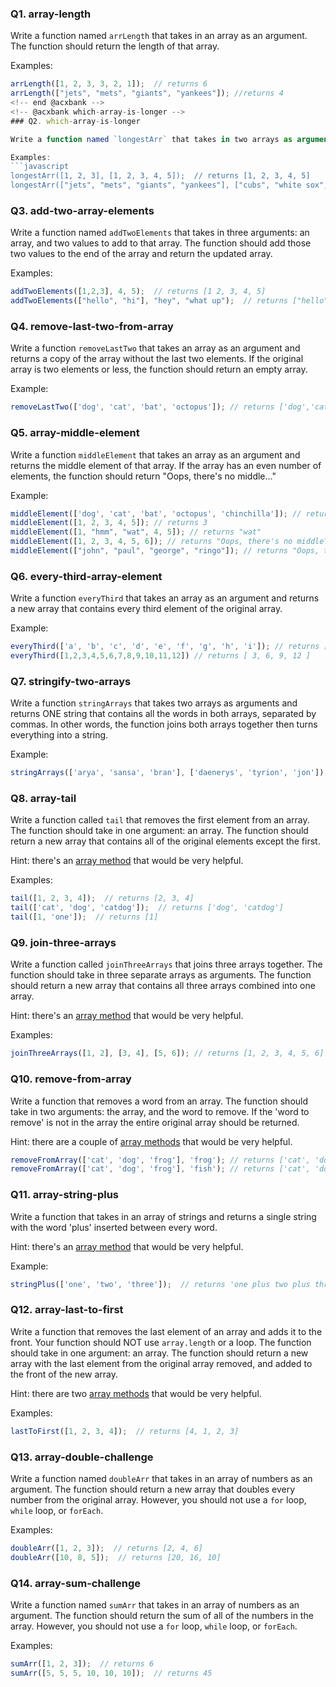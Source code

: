 <!-- @acxbank array-length -->
### Q1. array-length

Write a function named `arrLength` that takes in an array as an argument. The function should return the length of that array.

Examples:
```javascript
arrLength([1, 2, 3, 3, 2, 1]);  // returns 6
arrLength(["jets", "mets", "giants", "yankees"]); //returns 4
<!-- end @acxbank -->
<!-- @acxbank which-array-is-longer -->
### Q2. which-array-is-longer

Write a function named `longestArr` that takes in two arrays as arguments. The function should compare the length of the two arrays and return whichever array is longer (aka whichever array has more values in it).

Examples:
```javascript
longestArr([1, 2, 3], [1, 2, 3, 4, 5]);  // returns [1, 2, 3, 4, 5]
longestArr(["jets", "mets", "giants", "yankees"], ["cubs", "white sox", "bulls"]);  // returns ["jets", "mets", "giants", "yankees"]
```
<!-- end @acxbank -->
<!-- @acxbank add-two-array-elements -->
### Q3. add-two-array-elements

Write a function named `addTwoElements` that takes in three arguments: an array, and two values to add to that array. The function should add those two values to the end of the array and return the updated array.

Examples:
```javascript
addTwoElements([1,2,3], 4, 5);  // returns [1 2, 3, 4, 5]
addTwoElements(["hello", "hi"], "hey", "what up");  // returns ["hello", "hi", "hey", "what up"]
```
<!-- end @acxbank -->
<!-- @acxbank remove-last-two-from-array -->
### Q4. remove-last-two-from-array

Write a function `removeLastTwo` that takes an array as an argument and returns a copy of the array without the last two elements. If the original array is two elements or less, the function should return an empty array.

Example:
```js
removeLastTwo(['dog', 'cat', 'bat', 'octopus']); // returns ['dog','cat']
```
<!-- end @acxbank -->
<!-- @acxbank array-middle-element -->
### Q5. array-middle-element

Write a function `middleElement` that takes an array as an argument and returns the middle element of that array. If the array has an even number of elements, the function should return "Oops, there's no middle..."

Example:
```js
middleElement(['dog', 'cat', 'bat', 'octopus', 'chinchilla']); // returns 'bat'
middleElement([1, 2, 3, 4, 5]); // returns 3
middleElement([1, "hmm", "wat", 4, 5]); // returns "wat"
middleElement([1, 2, 3, 4, 5, 6]); // returns "Oops, there's no middle"
middleElement(["john", "paul", "george", "ringo"]); // returns "Oops, there's no middle"
```
<!-- end @acxbank -->
<!-- @acxbank every-third-array-element -->
### Q6. every-third-array-element

Write a function `everyThird` that takes an array as an argument and returns a new array that contains every third element of the original array.

Example:
```js
everyThird(['a', 'b', 'c', 'd', 'e', 'f', 'g', 'h', 'i']); // returns ['c','f','i']
everyThird([1,2,3,4,5,6,7,8,9,10,11,12]) // returns [ 3, 6, 9, 12 ]
```
<!-- end @acxbank -->
<!-- @acxbank stringify-two-arrays -->
### Q7. stringify-two-arrays

Write a function `stringArrays` that takes two arrays as arguments and returns ONE string that contains all the words in both arrays, separated by commas. In other words, the function joins both arrays together then turns everything into a string.

Example:
```js
stringArrays(['arya', 'sansa', 'bran'], ['daenerys', 'tyrion', 'jon']); // returns 'arya, sansa, bran, daenerys, tyrion, jon'
```
<!-- end @acxbank -->
<!-- @acxbank array-tail -->
### Q8. array-tail

Write a function called `tail` that removes the first element from an array. The function should take in one argument: an array. The function should return a new array that contains all of the original elements except the first. 

Hint: there's an [array method](http://www.w3schools.com/jsref/jsref_obj_array.asp) that would be very helpful.

Examples:
```javascript
tail([1, 2, 3, 4]);  // returns [2, 3, 4]
tail(['cat', 'dog', 'catdog']);  // returns ['dog', 'catdog']
tail([1, 'one']);  // returns [1]
```
<!-- end @acxbank -->
<!-- @acxbank join-three-arrays -->
### Q9. join-three-arrays

Write a function called `joinThreeArrays` that joins three arrays together. The function should take in three separate arrays as arguments. The function should return a new array that contains all three arrays combined into one array. 

Hint: there's an [array method](http://www.w3schools.com/jsref/jsref_obj_array.asp) that would be very helpful.

Examples:
```javascript
joinThreeArrays([1, 2], [3, 4], [5, 6]); // returns [1, 2, 3, 4, 5, 6]
```
<!-- end @acxbank -->
<!-- @acxbank remove-from-array -->
### Q10. remove-from-array

Write a function that removes a word from an array. The function should take in two arguments: the array, and the word to remove. If the 'word to remove' is not in the array the entire original array should be returned.

Hint: there are a couple of [array methods](http://www.w3schools.com/jsref/jsref_obj_array.asp) that would be very helpful.

```javascript
removeFromArray(['cat', 'dog', 'frog'], 'frog'); // returns ['cat', 'dog']
removeFromArray(['cat', 'dog', 'frog'], 'fish'); // returns ['cat', 'dog', 'frog']
```
<!-- end @acxbank -->
<!-- @acxbank array-string-plus -->
### Q11. array-string-plus

Write a function that takes in an array of strings and returns a single string with the word 'plus' inserted between every word.

Hint: there's an [array method](http://www.w3schools.com/jsref/jsref_obj_array.asp) that would be very helpful.

Example:
```javascript
stringPlus(['one', 'two', 'three']);  // returns 'one plus two plus three'
```
<!-- end @acxbank -->
<!-- @acxbank array-last-to-first -->
### Q12. array-last-to-first

Write a function that removes the last element of an array and adds it to the front. Your function should NOT use `array.length` or a loop. The function should take in one argument: an array. The function should return a new array with the last element from the original array removed, and added to the front of the new array.

Hint: there are two [array methods](http://www.w3schools.com/jsref/jsref_obj_array.asp) that would be very helpful.

Examples:
```javascript
lastToFirst([1, 2, 3, 4]);  // returns [4, 1, 2, 3]
```
<!-- end @acxbank -->
<!-- @acxbank array-double-challenge -->
### Q13. array-double-challenge

Write a function named `doubleArr` that takes in an array of numbers as an argument. The function should return a new array that doubles every number from the original array. However, you should not use a `for` loop,  `while` loop, or `forEach`. 

Examples:
```javascript
doubleArr([1, 2, 3]);  // returns [2, 4, 6]
doubleArr([10, 8, 5]);  // returns [20, 16, 10]
```
<!-- end @acxbank -->
<!-- @acxbank array-sum-challenge -->
### Q14. array-sum-challenge

Write a function named `sumArr` that takes in an array of numbers as an argument. The function should return the sum of all of the numbers in the array. However, you should not use a `for` loop,  `while` loop, or `forEach`. 

Examples:
```javascript
sumArr([1, 2, 3]);  // returns 6
sumArr([5, 5, 5, 10, 10, 10]);  // returns 45
```
<!-- end @acxbank -->